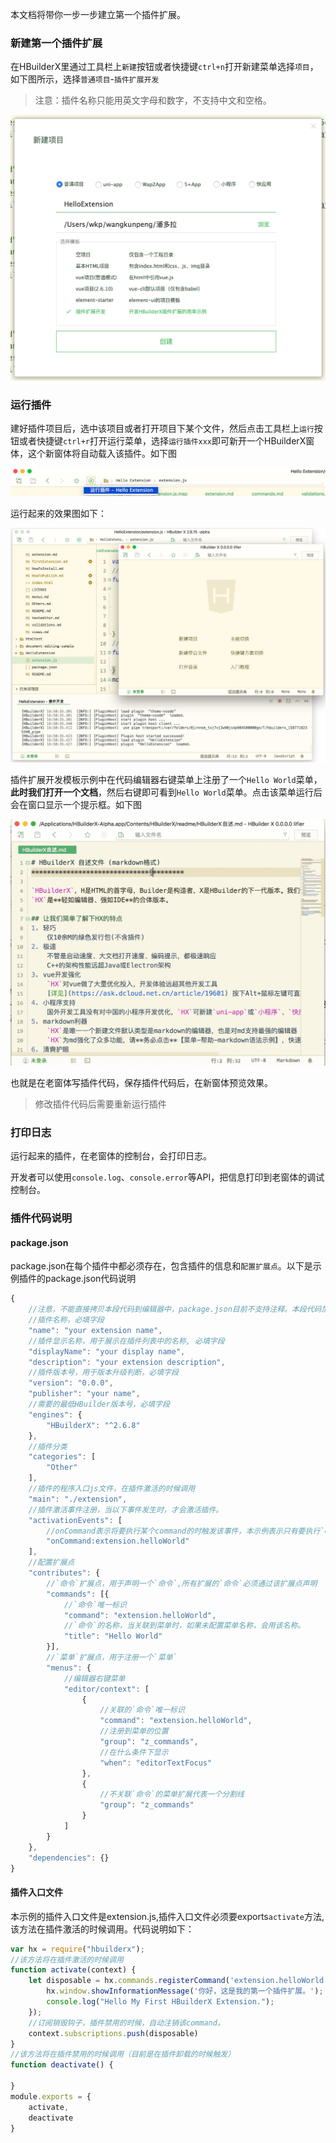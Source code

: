 本文档将带你一步一步建立第一个插件扩展。
### 新建第一个插件扩展
在HBuilderX里通过工具栏上`新建`按钮或者快捷键`ctrl+n`打开新建菜单选择`项目`，如下图所示，选择`普通项目`-`插件扩展开发`

> 注意：插件名称只能用英文字母和数字，不支持中文和空格。

<img src="static/snapshots/1.jpg" style="zoom:50%" />

### 运行插件
建好插件项目后，选中该项目或者打开项目下某个文件，然后点击工具栏上`运行`按钮或者快捷键`ctrl+r`打开运行菜单，选择`运行插件xxx`即可新开一个HBuilderX窗体，这个新窗体将自动载入该插件。如下图

<img src="static/snapshots/2.jpg" style="zoom:50%" />

运行起来的效果图如下：

<img src="static/snapshots/5.jpg" style="zoom:50%" />


插件扩展开发模板示例中在代码编辑器右键菜单上注册了一个`Hello World`菜单，**此时我们打开一个文档**，然后右键即可看到`Hello World`菜单。点击该菜单运行后会在窗口显示一个提示框。如下图

<img src="static/snapshots/run.gif" style="zoom:50%" />

也就是在老窗体写插件代码，保存插件代码后，在新窗体预览效果。
> 修改插件代码后需要重新运行插件

### 打印日志
运行起来的插件，在老窗体的控制台，会打印日志。

开发者可以使用`console.log`、`console.error`等API，把信息打印到老窗体的调试控制台。

### 插件代码说明
#### package.json
package.json在每个插件中都必须存在，包含插件的信息和`配置扩展点`。以下是示例插件的package.json代码说明
```javascript
{
    //注意，不能直接拷贝本段代码到编辑器中，package.json目前不支持注释。本段代码加的注释只是用于解释代码。
    //插件名称，必填字段
	"name": "your extension name",
	//插件显示名称，用于展示在插件列表中的名称, 必填字段
	"displayName": "your display name",
	"description": "your extension description",
    //插件版本号，用于版本升级判断，必填字段
	"version": "0.0.0",
	"publisher": "your name",
    //需要的最低HBuilder版本号，必填字段
	"engines": {
		"HBuilderX": "^2.6.8"
	},
    //插件分类
	"categories": [
		"Other"
	],
    //插件的程序入口js文件，在插件激活的时候调用
	"main": "./extension",
    //插件激活事件注册，当以下事件发生时，才会激活插件。
	"activationEvents": [
        //onCommand表示将要执行某个command的时触发该事件，本示例表示只有要执行`extension.helloWorld`的`命令`时本插件才会激活
		"onCommand:extension.helloWorld"
	],
    //配置扩展点
	"contributes": {
        //`命令`扩展点，用于声明一个`命令`,所有扩展的`命令`必须通过该扩展点声明
		"commands": [{
            //`命令`唯一标识
			"command": "extension.helloWorld",
            //`命令`的名称，当关联到菜单时，如果未配置菜单名称，会用该名称。
			"title": "Hello World"
		}],
        //`菜单`扩展点，用于注册一个`菜单`
		"menus": {
            //编辑器右键菜单
			"editor/context": [
				{
                    //关联的`命令`唯一标识
					"command": "extension.helloWorld",
                    //注册到菜单的位置
					"group": "z_commands",
                    //在什么条件下显示
					"when": "editorTextFocus"
				},
				{
                    //不关联`命令`的菜单扩展代表一个分割线
					"group": "z_commands"
				}
			]
		}
	},
	"dependencies": {}
}

```

#### 插件入口文件
本示例的插件入口文件是extension.js,插件入口文件必须要exports`activate`方法,该方法在插件激活的时候调用。代码说明如下：
```javascript
var hx = require("hbuilderx");
//该方法将在插件激活的时候调用
function activate(context) {
	let disposable = hx.commands.registerCommand('extension.helloWorld', () => {
		hx.window.showInformationMessage('你好，这是我的第一个插件扩展。');
		console.log("Hello My First HBuilderX Extension.");
	});
	//订阅销毁钩子，插件禁用的时候，自动注销该command。
	context.subscriptions.push(disposable)
}
//该方法将在插件禁用的时候调用（目前是在插件卸载的时候触发）
function deactivate() {

}
module.exports = {
	activate,
	deactivate
}

```